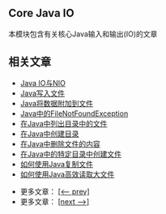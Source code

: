 ## Core Java IO

本模块包含有关核心Java输入和输出(IO)的文章

## 相关文章

+ [Java IO与NIO](http://tu-yucheng.github.io/java-io/2023/05/29/java-io-vs-nio.html)
+ [Java写入文件](http://tu-yucheng.github.io/java-io/2023/05/29/java-write-to-file.html)
+ [Java将数据附加到文件](http://tu-yucheng.github.io/java-io/2023/05/29/java-append-to-file.html)
+ [Java中的FileNotFoundException](http://tu-yucheng.github.io/java-io/2023/05/29/java-filenotfound-exception.html)
+ [在Java中列出目录中的文件](http://tu-yucheng.github.io/java-io/2023/05/29/java-list-directory-files.html)
+ [在Java中创建目录](http://tu-yucheng.github.io/java-io/2023/05/29/java-create-directory.html)
+ [在Java中删除文件的内容](http://tu-yucheng.github.io/java-io/2023/05/29/java-delete-file-contents.html)
+ [在Java中的特定目录中创建文件](http://tu-yucheng.github.io/java-io/2023/05/29/java-create-file-in-directory.html)
+ [如何使用Java复制文件](http://tu-yucheng.github.io/java-io/2023/05/29/java-copy-file.html)
+ [如何使用Java高效读取大文件](http://tu-yucheng.github.io/java-io/2023/05/29/java-read-lines-large-file.html)

- 更多文章： [[<-- prev]](../java-io-1/README.md)
- 更多文章： [[next -->]](../java-io-3/README.md)